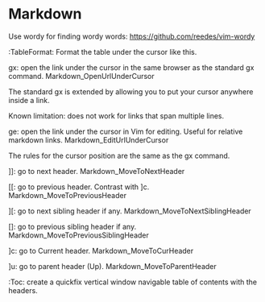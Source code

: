 # Markdown

Use wordy for finding wordy words: https://github.com/reedes/vim-wordy

:TableFormat: Format the table under the cursor like this.

gx: open the link under the cursor in the same browser as the standard gx command. <Plug>Markdown_OpenUrlUnderCursor

The standard gx is extended by allowing you to put your cursor anywhere inside a link.

Known limitation: does not work for links that span multiple lines.

ge: open the link under the cursor in Vim for editing. Useful for relative markdown links. <Plug>Markdown_EditUrlUnderCursor

The rules for the cursor position are the same as the gx command.

]]: go to next header. <Plug>Markdown_MoveToNextHeader

[[: go to previous header. Contrast with ]c. <Plug>Markdown_MoveToPreviousHeader

][: go to next sibling header if any. <Plug>Markdown_MoveToNextSiblingHeader

[]: go to previous sibling header if any. <Plug>Markdown_MoveToPreviousSiblingHeader

]c: go to Current header. <Plug>Markdown_MoveToCurHeader

]u: go to parent header (Up). <Plug>Markdown_MoveToParentHeader

:Toc: create a quickfix vertical window navigable table of contents with the headers.
